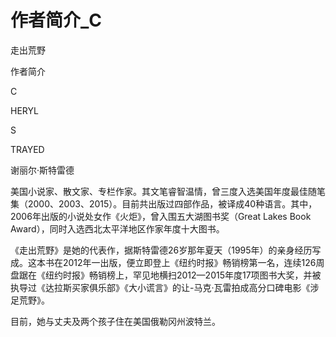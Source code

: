 # 作者简介_C

走出荒野

作者简介

C

HERYL

S

TRAYED

谢丽尔·斯特雷德

美国小说家、散文家、专栏作家。其文笔睿智温情，曾三度入选美国年度最佳随笔集（2000、2003、2015）。目前共出版过四部作品，被译成40种语言。其中，2006年出版的小说处女作《火炬》，曾入围五大湖图书奖（Great Lakes Book Award），同时入选西北太平洋地区作家年度十大图书。

《走出荒野》是她的代表作，据斯特雷德26岁那年夏天（1995年）的亲身经历写成。这本书在2012年一出版，便立即登上《纽约时报》畅销榜第一名，连续126周盘踞在《纽约时报》畅销榜上，罕见地横扫2012—2015年度17项图书大奖，并被执导过《达拉斯买家俱乐部》《大小谎言》的让-马克·瓦雷拍成高分口碑电影《涉足荒野》。

目前，她与丈夫及两个孩子住在美国俄勒冈州波特兰。